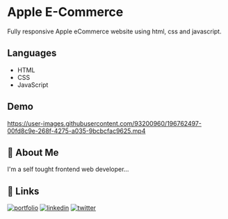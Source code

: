 # Apple E-Commerce
Fully responsive Apple eCommerce website using html, css and javascript.

## Languages
- HTML
- CSS
- JavaScript

## Demo
https://user-images.githubusercontent.com/93200960/196762497-00fd8c9e-268f-4275-a035-9bcbcfac9625.mp4

## 🚀 About Me
I'm a self tought frontend web developer...

## 🔗 Links
[![portfolio](https://img.shields.io/badge/my_portfolio-000?style=for-the-badge&logo=ko-fi&logoColor=white)](https://portfolio-me-karanchandekar.vercel.app/)
[![linkedin](https://img.shields.io/badge/linkedin-0A66C2?style=for-the-badge&logo=linkedin&logoColor=white)](https://www.linkedin.com/in/karan-chandekar-a87263219/)
[![twitter](https://img.shields.io/badge/twitter-1DA1F2?style=for-the-badge&logo=twitter&logoColor=white)](https://twitter.com/karanchandekar1)
